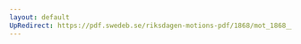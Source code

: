 ```yaml
---
layout: default
UpRedirect: https://pdf.swedeb.se/riksdagen-motions-pdf/1868/mot_1868__fk__00043.pdf
---
```

